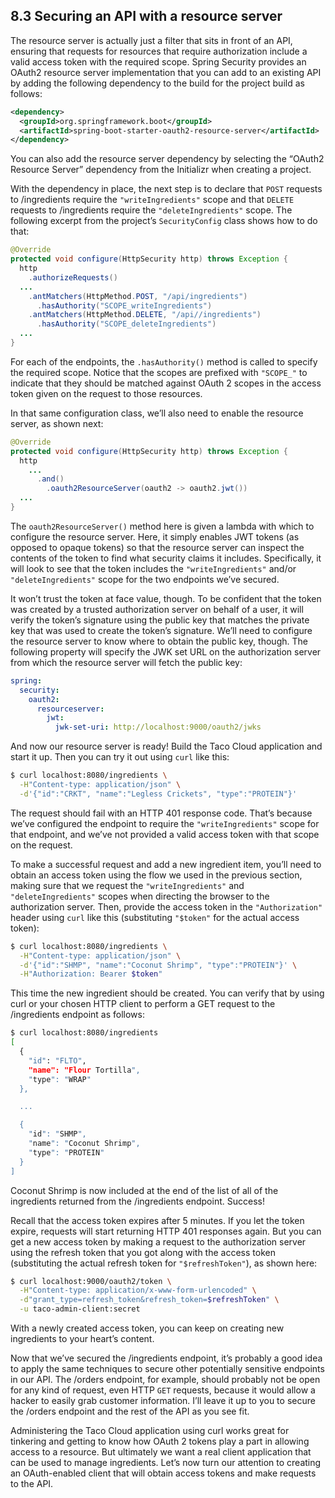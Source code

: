 ## 8.3 Securing an API with a resource server

The resource server is actually just a filter that sits in front of an API, ensuring that requests for resources that require authorization include a valid access token with the required scope. Spring Security provides an OAuth2 resource server implementation that you can add to an existing API by adding the following dependency to the build for the project build as follows:

```xml
<dependency>
  <groupId>org.springframework.boot</groupId>
  <artifactId>spring-boot-starter-oauth2-resource-server</artifactId>
</dependency>
```

You can also add the resource server dependency by selecting the “OAuth2 Resource Server” dependency from the Initializr when creating a project.

With the dependency in place, the next step is to declare that `POST` requests to /ingredients require the `"writeIngredients"` scope and that `DELETE` requests to /ingredients require the `"deleteIngredients"` scope. The following excerpt from the project’s `SecurityConfig` class shows how to do that:

```java
@Override
protected void configure(HttpSecurity http) throws Exception {
  http
    .authorizeRequests()
  ...
    .antMatchers(HttpMethod.POST, "/api/ingredients")
      .hasAuthority("SCOPE_writeIngredients")
    .antMatchers(HttpMethod.DELETE, "/api//ingredients")
      .hasAuthority("SCOPE_deleteIngredients")
  ...
}
```

For each of the endpoints, the `.hasAuthority()` method is called to specify the required scope. Notice that the scopes are prefixed with `"SCOPE_"` to indicate that they should be matched against OAuth 2 scopes in the access token given on the request to those resources.

In that same configuration class, we’ll also need to enable the resource server, as shown next:

```java
@Override
protected void configure(HttpSecurity http) throws Exception {
  http
    ...
      .and()
        .oauth2ResourceServer(oauth2 -> oauth2.jwt())
  ...
}
```

The `oauth2ResourceServer()` method here is given a lambda with which to configure the resource server. Here, it simply enables JWT tokens (as opposed to opaque tokens) so that the resource server can inspect the contents of the token to find what security claims it includes. Specifically, it will look to see that the token includes the `"writeIngredients"` and/or `"deleteIngredients"` scope for the two endpoints we’ve secured.

It won’t trust the token at face value, though. To be confident that the token was created by a trusted authorization server on behalf of a user, it will verify the token’s signature using the public key that matches the private key that was used to create the token’s signature. We’ll need to configure the resource server to know where to obtain the public key, though. The following property will specify the JWK set URL on the authorization server from which the resource server will fetch the public key:

```yaml
spring:
  security:
    oauth2:
      resourceserver:
        jwt:
          jwk-set-uri: http://localhost:9000/oauth2/jwks
```

And now our resource server is ready! Build the Taco Cloud application and start it up. Then you can try it out using `curl` like this:

```bash
$ curl localhost:8080/ingredients \
  -H"Content-type: application/json" \
  -d'{"id":"CRKT", "name":"Legless Crickets", "type":"PROTEIN"}'
```

The request should fail with an HTTP 401 response code. That’s because we’ve configured the endpoint to require the `"writeIngredients"` scope for that endpoint, and we’ve not provided a valid access token with that scope on the request.

To make a successful request and add a new ingredient item, you’ll need to obtain an access token using the flow we used in the previous section, making sure that we request the `"writeIngredients"` and `"deleteIngredients"` scopes when directing the browser to the authorization server. Then, provide the access token in the `"Authorization"` header using `curl` like this (substituting `"$token"` for the actual access token):

```bash
$ curl localhost:8080/ingredients \
  -H"Content-type: application/json" \
  -d'{"id":"SHMP", "name":"Coconut Shrimp", "type":"PROTEIN"}' \
  -H"Authorization: Bearer $token"
```

This time the new ingredient should be created. You can verify that by using curl or your
chosen HTTP client to perform a GET request to the /ingredients endpoint as follows:

```bash
$ curl localhost:8080/ingredients
[
  {
    "id": "FLTO",
    "name": "Flour Tortilla",
    "type": "WRAP"
  },

  ...

  {
    "id": "SHMP",
    "name": "Coconut Shrimp",
    "type": "PROTEIN"
  }
]
```

Coconut Shrimp is now included at the end of the list of all of the ingredients returned from the /ingredients endpoint. Success!

Recall that the access token expires after 5 minutes. If you let the token expire, requests will start returning HTTP 401 responses again. But you can get a new access token by making a request to the authorization server using the refresh token that you got along with the access token (substituting the actual refresh token for `"$refreshToken"`), as shown here:

```bash
$ curl localhost:9000/oauth2/token \
  -H"Content-type: application/x-www-form-urlencoded" \
  -d"grant_type=refresh_token&refresh_token=$refreshToken" \
  -u taco-admin-client:secret
```

With a newly created access token, you can keep on creating new ingredients to your heart’s content.

Now that we’ve secured the /ingredients endpoint, it’s probably a good idea to apply the same techniques to secure other potentially sensitive endpoints in our API. The /orders endpoint, for example, should probably not be open for any kind of request, even HTTP `GET` requests, because it would allow a hacker to easily grab customer information. I’ll leave it up to you to secure the /orders endpoint and the rest of the API as you see fit.

Administering the Taco Cloud application using curl works great for tinkering and getting to know how OAuth 2 tokens play a part in allowing access to a resource. But ultimately we want a real client application that can be used to manage ingredients. Let’s now turn our attention to creating an OAuth-enabled client that will obtain access tokens and make requests to the API.